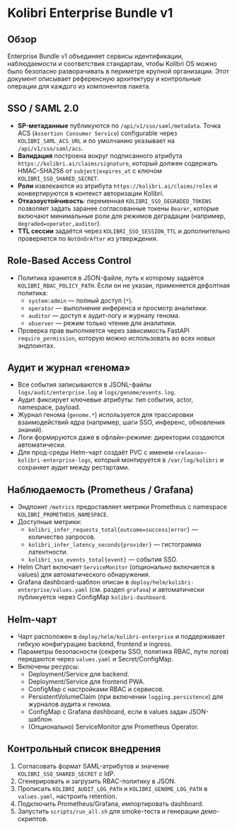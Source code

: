 # Kolibri Enterprise Bundle v1

## Обзор

Enterprise Bundle v1 объединяет сервисы идентификации, наблюдаемости и соответствия стандартам, чтобы Kolibri OS можно было безопасно разворачивать в периметре крупной организации. Этот документ описывает референсную архитектуру и контрольные операции для каждого из компонентов пакета.

## SSO / SAML 2.0

- **SP-метаданные** публикуются по `/api/v1/sso/saml/metadata`. Точка ACS (`Assertion Consumer Service`) configurable через `KOLIBRI_SAML_ACS_URL` и по умолчанию указывает на `/api/v1/sso/saml/acs`.
- **Валидация** построена вокруг подписанного атрибута `https://kolibri.ai/claims/signature`, который должен содержать HMAC-SHA256 от `subject|expires_at` с ключом `KOLIBRI_SSO_SHARED_SECRET`.
- **Роли** извлекаются из атрибута `https://kolibri.ai/claims/roles` и конвертируются в контекст авторизации Kolibri.
- **Отказоустойчивость**: переменная `KOLIBRI_SSO_DEGRADED_TOKENS` позволяет задать заранее согласованные токены `Bearer`, которые включают минимальные роли для режимов деградации (например, `degraded=operator,auditor`).
- **TTL сессии** задаётся через `KOLIBRI_SSO_SESSION_TTL` и дополнительно проверяется по `NotOnOrAfter` из утверждения.

## Role-Based Access Control

- Политика хранится в JSON-файле, путь к которому задаётся `KOLIBRI_RBAC_POLICY_PATH`. Если он не указан, применяется дефолтная политика:
  - `system:admin` — полный доступ (`*`).
  - `operator` — выполнение инференса и просмотр аналитики.
  - `auditor` — доступ к аудит-логу и журналу генома.
  - `observer` — режим только чтение для аналитики.
- Проверка прав выполняется через зависимость FastAPI `require_permission`, которую можно использовать во всех новых эндпоинтах.

## Аудит и журнал «генома»

- Все события записываются в JSONL-файлы `logs/audit/enterprise.log` и `logs/genome/events.log`.
- Аудит фиксирует ключевые атрибуты: тип события, actor, namespace, payload.
- Журнал генома (`genome.*`) используется для трассировки взаимодействий ядра (например, шаги SSO, инференс, обновления знаний).
- Логи формируются даже в офлайн-режиме: директории создаются автоматически.
- Для прод-среды Helm-чарт создаёт PVC с именем `<release>-kolibri-enterprise-logs`, который монтируется в `/var/log/kolibri` и сохраняет аудит между рестартами.

## Наблюдаемость (Prometheus / Grafana)

- Эндпоинт `/metrics` предоставляет метрики Prometheus с namespace `KOLIBRI_PROMETHEUS_NAMESPACE`.
- Доступные метрики:
  - `kolibri_infer_requests_total{outcome=success|error}` — количество запросов.
  - `kolibri_infer_latency_seconds{provider}` — гистограмма латентности.
  - `kolibri_sso_events_total{event}` — события SSO.
- Helm Chart включает `ServiceMonitor` (опционально включается в values) для автоматического обнаружения.
- Grafana dashboard-шаблон описан в `deploy/helm/kolibri-enterprise/values.yaml` (см. раздел `grafana`) и автоматически публикуется через ConfigMap `kolibri-dashboard`.

## Helm-чарт

- Чарт расположен в `deploy/helm/kolibri-enterprise` и поддерживает гибкую конфигурацию backend, frontend и ingress.
- Параметры безопасности (секреты SSO, политика RBAC, пути логов) передаются через `values.yaml` и Secret/ConfigMap.
- Включены ресурсы:
  - Deployment/Service для backend.
  - Deployment/Service для frontend PWA.
  - ConfigMap c настройками RBAC и сервисов.
  - PersistentVolumeClaim (при включении `logging.persistence`) для журналов аудита и генома.
  - ConfigMap с Grafana dashboard, если в values задан JSON-шаблон.
  - (Опционально) ServiceMonitor для Prometheus Operator.

## Контрольный список внедрения

1. Согласовать формат SAML-атрибутов и значение `KOLIBRI_SSO_SHARED_SECRET` с IdP.
2. Сгенерировать и загрузить RBAC-политику в JSON.
3. Прописать `KOLIBRI_AUDIT_LOG_PATH` и `KOLIBRI_GENOME_LOG_PATH` в `values.yaml`, настроить retention.
4. Подключить Prometheus/Grafana, импортировать dashboard.
5. Запустить `scripts/run_all.sh` для smoke-теста и генерации демо-скриптов.
